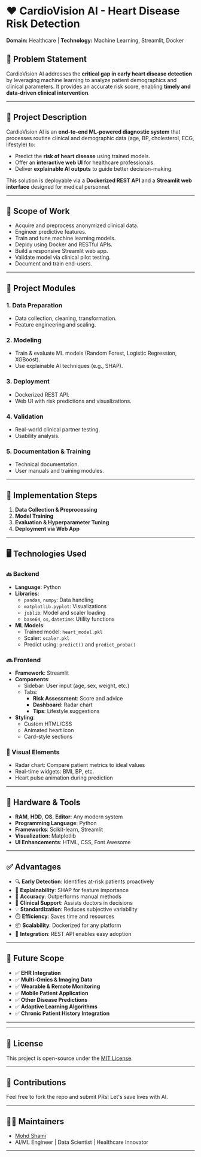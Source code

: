 # ❤️ CardioVision AI - Heart Disease Risk Detection

**Domain:** Healthcare | **Technology:** Machine Learning, Streamlit, Docker

## 🧠 Problem Statement

CardioVision AI addresses the **critical gap in early heart disease detection** by leveraging machine learning to analyze patient demographics and clinical parameters. It provides an accurate risk score, enabling **timely and data-driven clinical intervention**.

---

## 📌 Project Description

CardioVision AI is an **end-to-end ML-powered diagnostic system** that processes routine clinical and demographic data (age, BP, cholesterol, ECG, lifestyle) to:

- Predict the **risk of heart disease** using trained models.
- Offer an **interactive web UI** for healthcare professionals.
- Deliver **explainable AI outputs** to guide better decision-making.

This solution is deployable via a **Dockerized REST API** and a **Streamlit web interface** designed for medical personnel.

---

## 🔭 Scope of Work

- Acquire and preprocess anonymized clinical data.
- Engineer predictive features.
- Train and tune machine learning models.
- Deploy using Docker and RESTful APIs.
- Build a responsive Streamlit web app.
- Validate model via clinical pilot testing.
- Document and train end-users.

---

## 🔧 Project Modules

### 1. **Data Preparation**
- Data collection, cleaning, transformation.
- Feature engineering and scaling.

### 2. **Modeling**
- Train & evaluate ML models (Random Forest, Logistic Regression, XGBoost).
- Use explainable AI techniques (e.g., SHAP).

### 3. **Deployment**
- Dockerized REST API.
- Web UI with risk predictions and visualizations.

### 4. **Validation**
- Real-world clinical partner testing.
- Usability analysis.

### 5. **Documentation & Training**
- Technical documentation.
- User manuals and training modules.

---

## 🚀 Implementation Steps

1. **Data Collection & Preprocessing**
2. **Model Training**
3. **Evaluation & Hyperparameter Tuning**
4. **Deployment via Web App**

---

## 🖥️ Technologies Used

### 🔙 Backend

- **Language**: Python
- **Libraries**:
  - `pandas`, `numpy`: Data handling
  - `matplotlib.pyplot`: Visualizations
  - `joblib`: Model and scaler loading
  - `base64`, `os`, `datetime`: Utility functions
- **ML Models**:
  - Trained model: `heart_model.pkl`
  - Scaler: `scaler.pkl`
  - Predict using: `predict()` and `predict_proba()`

### 🔜 Frontend

- **Framework**: Streamlit
- **Components**:
  - Sidebar: User input (age, sex, weight, etc.)
  - Tabs:
    - **Risk Assessment**: Score and advice
    - **Dashboard**: Radar chart
    - **Tips**: Lifestyle suggestions
- **Styling**:
  - Custom HTML/CSS
  - Animated heart icon
  - Card-style sections

### 🎨 Visual Elements

- Radar chart: Compare patient metrics to ideal values
- Real-time widgets: BMI, BP, etc.
- Heart pulse animation during prediction

---

## 🧰 Hardware & Tools

- **RAM**, **HDD**, **OS**, **Editor**: Any modern system
- **Programming Language**: Python
- **Frameworks**: Scikit-learn, Streamlit
- **Visualization**: Matplotlib
- **UI Enhancements**: HTML, CSS, Font Awesome

---

## ✅ Advantages

- 🔍 **Early Detection**: Identifies at-risk patients proactively
- 🧠 **Explainability**: SHAP for feature importance
- 🧪 **Accuracy**: Outperforms manual methods
- 🏥 **Clinical Support**: Assists doctors in decisions
- 💡 **Standardization**: Reduces subjective variability
- ⏱️ **Efficiency**: Saves time and resources
- 📦 **Scalability**: Dockerized for any platform
- 🔄 **Integration**: REST API enables easy adoption

---

## 🔮 Future Scope

- ✅ **EHR Integration**
- ✅ **Multi-Omics & Imaging Data**
- ✅ **Wearable & Remote Monitoring**
- ✅ **Mobile Patient Application**
- ✅ **Other Disease Predictions**
- ✅ **Adaptive Learning Algorithms**
- ✅ **Chronic Patient History Integration**

---

 
---

## 📄 License

This project is open-source under the [MIT License](LICENSE).

---

## 🤝 Contributions

Feel free to fork the repo and submit PRs! Let's save lives with AI.

---

## 🧑‍💻 Maintainers

- [Mohd Shami](https://www.linkedin.com/in/mohd-shami-792133276)
- AI/ML Engineer | Data Scientist | Healthcare Innovator

---
